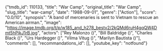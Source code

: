 {"tmdb_id": 110133, "title": "War Camp", "original_title": "War Camp", "slug_title": "war-camp", "date": "1988-09-01", "genre": ["Action"], "score": "0.0/10", "synopsis": "A band of mercenaries is sent to Vietnam to rescue an American airman.", "image": "https://image.tmdb.org/t/p/w185_and_h278_bestv2/2kQMd6ruH4gqQW4Dmt5hPikJ1rB.jpg", "actors": ["Rey Malonzo ()", "Bill Baldridge ()", "Charles Black ()", "Urs Hardegger ()", "Vilma Vitug ()", "Marilyn Bautista ()"], "comments": [], "recommandations_id": [], "youtube_key": "notfound"}